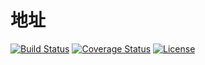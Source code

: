 # 地址

[![Build Status](https://img.shields.io/travis/miaoxing/address/master.svg?style=flat-square)](https://travis-ci.org/miaoxing/address)
[![Coverage Status](https://img.shields.io/coveralls/miaoxing/address.svg?style=flat-square)](https://coveralls.io/r/miaoxing/address?branch=master)
[![License](http://img.shields.io/badge/license-MIT-brightgreen.svg?style=flat-square)](http://www.opensource.org/licenses/MIT)
